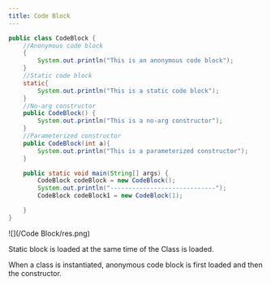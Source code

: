 ```yaml
---
title: Code Block
---
```


```java
public class CodeBlock {
    //Anonymous code block
    {
        System.out.println("This is an anonymous code block");
    }
    //Static code block
    static{
        System.out.println("This is a static code block");
    }
    //No-arg constructor
    public CodeBlock() {
        System.out.println("This is a no-arg constructor");
    }
    //Parameterized constructor
    public CodeBlock(int a){
        System.out.println("This is a parameterized constructor");
    }

    public static void main(String[] args) {
        CodeBlock codeBlock = new CodeBlock();
        System.out.println("-----------------------------");
        CodeBlock codeBlock1 = new CodeBlock(1);

    }
}
```

![](/Code Block/res.png)

Static block is loaded at the same time of the Class is loaded.

When a class is instantiated, anonymous code block is first loaded and then the constructor.

